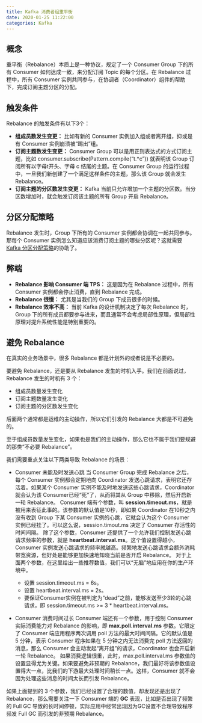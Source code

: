```yaml
---
title: Kafka 消费者组重平衡
date: 2020-01-25 11:22:00
categories: Kafka
---
```

## 概念
重平衡（Rebalance）本质上是一种协议，规定了一个 Consumer Group 下的所有 Consumer 如何达成一致，来分配订阅 Topic 的每个分区。在 Rebalance 过程中，所有 Consumer 实例共同参与，在协调者（Coordinator）组件的帮助下，完成订阅主题分区的分配。

## 触发条件
Rebalance 的触发条件有以下3个：
* **组成员数发生变更：** 比如有新的 Consumer 实例加入组或者离开组，抑或是有 Consumer 实例崩溃被“踢出”组。
* **订阅主题数发生变更：** Consumer Group 可以是用正则表达式的方式订阅主题，比如 consumer.subscribe(Pattern.compile(“t.*c”)) 就表明该 Group 订阅所有以字母t开头、字母 c 结尾的主题。在 Consumer Group 的运行过程中，一旦我们新创建了一个满足这样条件的主题，那么该 Group 就会发生 Rebalance。
* **订阅主题的分区数发生变更：** Kafka 当前只允许增加一个主题的分区数。当分区数增加时，就会触发订阅该主题的所有 Group 开启 Rebalance。

## 分区分配策略
Rebalance 发生时，Group 下所有的 Consumer 实例都会协调在一起共同参与。那每个 Consumer 实例怎么知道应该消费订阅主题的哪些分区呢？这就需要[Kafka 分区分配策略](https://cdrcool.github.io/2020/01/24/Kafka分区分配策略/)的协助了。

## 弊端
* **Rebalance 影响 Consumer 端 TPS：** 这是因为在 Rebalance 过程中，所有 Consumer 实例都会停止消费，直到 Rebalance 完成。
* **Rebalance 很慢：** 尤其是当我们的 Group 下成员很多的时候。
* **Rebalance 效率不高：** 当前 Kafka 的设计机制决定了每次 Rebalance 时，Group 下的所有成员都要参与进来，而且通常不会考虑局部性原理，但局部性原理对提升系统性能是特别重要的。

## 避免 Rebalance
在真实的业务场景中，很多 Rebalance 都是计划外的或者说是不必要的。

要避免 Rebalance，还是要从 Rebalance 发生的时机入手。我们在前面说过，Rebalance 发生的时机有 3 个：
* 组成员数量发生变化
* 订阅主题数量发生变化
* 订阅主题的分区数发生变化

后面两个通常都是运维的主动操作，所以它们引发的 Rebalance 大都是不可避免的。

至于组成员数量发生变化，如果也是我们的主动操作，那么它也不属于我们要规避的那类“不必要 Rebalance”。


我们需要重点关注以下两类导致 Rebalance 的场景：

* Consumer 未能及时发送心跳
当 Consumer Group 完成 Rebalance 之后，每个 Consumer 实例都会定期地向 Coordinator 发送心跳请求，表明它还存活着。如果某个 Consumer 实例不能及时地发送这些心跳请求，Coordinator 就会认为该 Consumer已经“死”了，从而将其从 Group 中移除，然后开启新一轮 Rebalance。
Consumer 端有个参数，叫 **session.timeout.ms**，就是被用来表征此事的。该参数的默认值是10秒，即如果 Coordinator 在10秒之内没有收到 Group 下某 Consumer 实例的心跳，它就会认为这个 Consumer 实例已经挂了。可以这么说，session.timout.ms 决定了 Consumer 存活性的时间间隔。
除了这个参数，Consumer 还提供了一个允许我们控制发送心跳请求频率的参数，就是 **heartbeat.interval.ms**。这个值设置得越小，Consumer 实例发送心跳请求的频率就越高。频繁地发送心跳请求会额外消耗带宽资源，但好处是能够更加快速地知晓当前是否开启 Rebalance。
对于上面两个参数，在这里给出一些推荐数值，我们可以“无脑”地应用在你的生产环境中。
    + 设置 session.timeout.ms = 6s。
    + 设置 heartbeat.interval.ms = 2s。
    + 要保证Consumer实例在被判定为“dead”之前，能够发送至少3轮的心跳请求，即 session.timeout.ms >= 3 * heartbeat.interval.ms。

* Consumer 消费时间过长
Consumer 端还有一个参数，用于控制 Consumer 实际消费能力对 Rebalance 的影响，即 **max.poll.interval.ms** 参数。它限定了 Consumer 端应用程序两次调用 poll 方法的最大时间间隔。它的默认值是 5 分钟，表示 Consumer 程序如果在 5 分钟之内无法消费完 poll 方法返回的消息，那么 Consumer 会主动发起“离开组”的请求，Coordinator 也会开启新一轮 Rebalance。
如果消费逻辑很重，此时，max.poll.interval.ms 参数值的设置显得尤为关键。如果要避免非预期的 Rebalance，我们最好将该参数值设置得大一点，比我们的下游最大处理时间稍长一点。这样，Consumer 就不会因为处理这些消息的时间太长而引发 Rebalance。

如果上面提到的 3 个参数，我们已经设置了合理的数值，却发现还是出现了 Rebalance，那么需要关注一下 Consumer 端的 **GC** 表现，比如是否出现了频繁的 Full GC 导致的长时间停顿，实际应用中经常出现因为GC设置不合理导致程序频发 Full GC 而引发的非预期 Rebalance。
